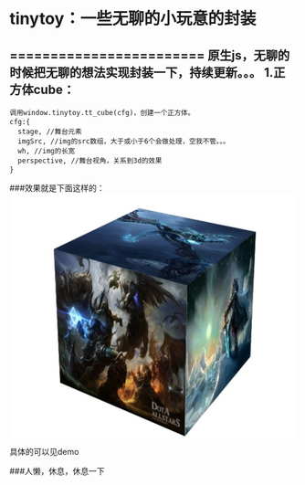 # tinytoy：一些无聊的小玩意的封装
========================
原生js，无聊的时候把无聊的想法实现封装一下，持续更新。。。
1.正方体cube：
-------------------------
    调用window.tinytoy.tt_cube(cfg)，创建一个正方体。
    cfg:{
      stage, //舞台元素
      imgSrc, //img的src数组，大于或小于6个会做处理，空我不管。。。
      wh, //img的长宽
      perspective, //舞台视角，关系到3d的效果
    }
###效果就是下面这样的：
  ![](https://github.com/renwangyu-bomb/tinytoy/blob/master/screenshots/cube.jpg)
  具体的可以见demo
 
###人懒，休息，休息一下
